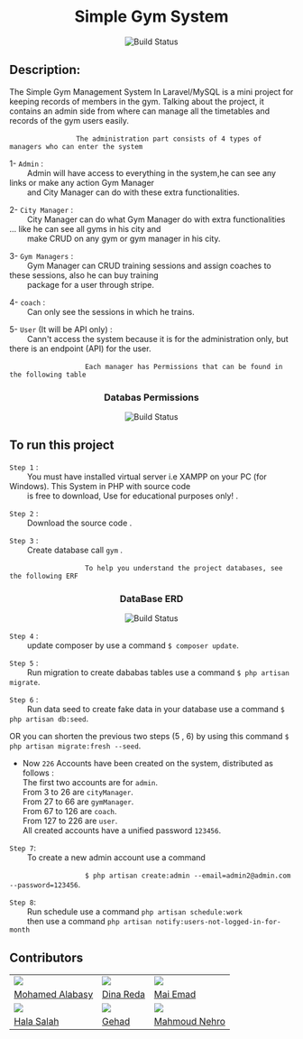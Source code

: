 <h1 align="center"> Simple Gym System </h1>
<p align="center">
   <img src="https://user-images.githubusercontent.com/93389016/157983116-9feca44c-b9c1-43a0-97f3-e40fb90d685f.png" alt="Build Status">
</p>

## Description:
 
The Simple Gym Management System In Laravel/MySQL is a mini project for keeping records of members in the gym. Talking about the project, it contains an admin side from where can manage all the timetables and records of the gym users easily.  

&nbsp; &nbsp; &nbsp; &nbsp; &nbsp; &nbsp; &nbsp; &nbsp; &nbsp; &nbsp; &nbsp; &nbsp; &nbsp; &nbsp; &nbsp; `The administration part consists of 4 types of managers who can enter the system`  

1- `Admin`  :    
&nbsp; &nbsp; &nbsp; &nbsp; Admin will have access to everything in the system,he can see any links or make any action Gym Manager   
&nbsp; &nbsp; &nbsp; &nbsp; and City Manager can do with these extra functionalities.    

2- `City Manager` :    
&nbsp; &nbsp; &nbsp; &nbsp; City Manager can do what Gym Manager do with extra functionalities … like he can see all gyms in his city and  
&nbsp; &nbsp; &nbsp; &nbsp; make CRUD on any gym or gym manager in his city.  

3- `Gym Managers` :  
&nbsp; &nbsp; &nbsp; &nbsp; Gym Manager can CRUD training sessions and assign coaches to these sessions, also he can buy training  
&nbsp; &nbsp; &nbsp; &nbsp; package for a user through stripe.  

4- `coach` :  
&nbsp; &nbsp; &nbsp; &nbsp; Can only see the sessions in which he trains.  

5- `User` (It will be API only) :  
&nbsp; &nbsp; &nbsp; &nbsp; Cann't access the system because it is for the administration only, but there is an endpoint (API) for the user.   

&nbsp; &nbsp; &nbsp; &nbsp; &nbsp; &nbsp; &nbsp; &nbsp; &nbsp; &nbsp; &nbsp; &nbsp; &nbsp; &nbsp; &nbsp; &nbsp; &nbsp; `Each manager has Permissions that can be found in the following table`
<h3 align="center"> Databas Permissions </h3>  					
<p align="center">
   <img src="https://user-images.githubusercontent.com/93389016/156779278-58d23b62-21df-436d-a271-da2c5ad33c5d.png" alt="Build Status">
</p>

## To run this project  

`Step 1` :  
&nbsp; &nbsp; &nbsp; &nbsp; You must have installed virtual server i.e XAMPP on your PC (for Windows). This System in PHP with source code   
&nbsp; &nbsp; &nbsp; &nbsp; is free to download, Use for educational purposes only! .  

`Step 2` :  
&nbsp; &nbsp; &nbsp; &nbsp; Download the source code .

`Step 3` :  
&nbsp; &nbsp; &nbsp; &nbsp; Create database call `gym` .  

&nbsp; &nbsp; &nbsp; &nbsp; &nbsp; &nbsp; &nbsp; &nbsp; &nbsp; &nbsp; &nbsp; &nbsp; &nbsp; &nbsp; &nbsp; &nbsp; &nbsp;  `To help you understand the project databases, see the following ERF`
<h3 align="center"> DataBase ERD </h3>
<p align="center">
   <img src="https://user-images.githubusercontent.com/93389016/157979950-d67cd8ca-0e50-4ca0-9c6c-263883ad1a73.jpg" alt="Build Status">
</p>

`Step 4` :    
&nbsp; &nbsp; &nbsp; &nbsp; update composer by use a command ` $ composer update `.  

`Step 5` :    
&nbsp; &nbsp; &nbsp; &nbsp; Run migration to create dababas tables use a command ` $ php artisan migrate `.

`Step 6` :    
&nbsp; &nbsp; &nbsp; &nbsp; Run data seed to create fake data in your database use a command ` $ php artisan db:seed `.  

OR you can shorten the previous two steps (5 , 6) by using this command ` $ php artisan migrate:fresh --seed `.  


- Now `226` Accounts have been created on the system, distributed as follows :  
The first two accounts are for `admin`.    
From 3 to 26 are `cityManager`.  
From 27 to 66 are `gymManager`.  
From 67 to 126 are `coach`.  
From 127 to 226 are `user`.  
All created accounts have a unified password `123456`.  


`Step 7`:    
&nbsp; &nbsp; &nbsp; &nbsp; To create a new admin account use a command  

&nbsp; &nbsp; &nbsp; &nbsp; &nbsp; &nbsp; &nbsp; &nbsp; &nbsp; &nbsp; &nbsp; &nbsp; &nbsp; &nbsp; &nbsp; &nbsp; &nbsp; ` $ php artisan create:admin --email=admin2@admin.com --password=123456 `.  

`Step 8`:    
&nbsp; &nbsp; &nbsp; &nbsp; Run schedule use a command `php artisan schedule:work`   
&nbsp; &nbsp; &nbsp; &nbsp; then use a command `php artisan notify:users-not-logged-in-for-month`






## Contributors
<table>
   <tr>
    <td>
      <img src="https://avatars.githubusercontent.com/u/93389016?v=4"></img>
    </td>
    <td>
      <img src="https://avatars.githubusercontent.com/u/97949259?v=4"></img>
    </td>
    <td>
      <img src="https://avatars.githubusercontent.com/u/97365136?v=4"></img>
    </td>
  </tr>
  <tr>
    <td>
      <a href="https://github.com/MohamedAlabasy"> Mohamed Alabasy </a>
    </td>
      <td>
      <a href="https://github.com/dinaredaelsebaey"> Dina Reda </a>
    </td>
     <td>
      <a href="https://github.com/MaiiEmad"> Mai Emad </a>
    </td>
  </tr>
  <tr>
    <td>
      <img src="https://avatars.githubusercontent.com/u/97946354?v=4"></img>
    </td>
    <td>
      <img src="https://avatars.githubusercontent.com/u/95267859?v=4"></img>
    </td>
    <td>
      <img src="https://avatars.githubusercontent.com/u/58011505?v=4"></img>
    </td>
  </tr>
  <tr>
    <td>
      <a href="https://github.com/Hala-salah77"> Hala Salah </a>
    </td>
      <td>
      <a href="https://github.com/gehad300"> Gehad </a>
    </td>
     <td>
      <a href="https://github.com/MahmoudNehro"> Mahmoud Nehro </a>
    </td>
  </tr>
</table>
